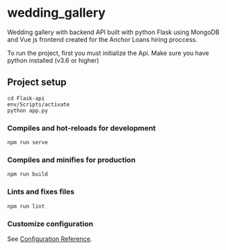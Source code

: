 # wedding_gallery

Wedding gallery with backend API built with python Flask using MongoDB and Vue js frontend created for the Anchor Loans hiring proccess.

To run the project, first you must initialize the Api. Make sure you have python installed (v3.6 or higher)

## Project setup
```
cd Flask-api
env/Scripts/activate
python app.py
```

### Compiles and hot-reloads for development
```
npm run serve
```

### Compiles and minifies for production
```
npm run build
```

### Lints and fixes files
```
npm run lint
```

### Customize configuration
See [Configuration Reference](https://cli.vuejs.org/config/).
